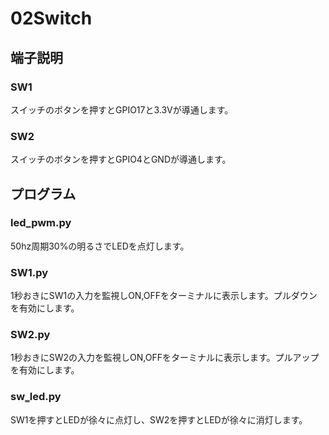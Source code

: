 # 02Switch
## 端子説明
### SW1
スイッチのボタンを押すとGPIO17と3.3Vが導通します。  
### SW2
スイッチのボタンを押すとGPIO4とGNDが導通します。 

## プログラム
### led_pwm.py
50hz周期30%の明るさでLEDを点灯します。    
### SW1.py
1秒おきにSW1の入力を監視しON,OFFをターミナルに表示します。プルダウンを有効にします。  
### SW2.py
1秒おきにSW2の入力を監視しON,OFFをターミナルに表示します。プルアップを有効にします。  
### sw‗led.py
SW1を押すとLEDが徐々に点灯し、SW2を押すとLEDが徐々に消灯します。  
